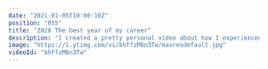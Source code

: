 ```yaml
---
date: "2021-01-05T10:00:10Z"
position: "055"
title: "2020 The best year of my career"
description: "I created a pretty personal video about how I experienced 2020. It strangely became the best year of my career. Make sure to stick around to the end for a surprising turn of events for 2021.\n\nFollow me here:\nhttps://timbenniks.dev\nhttps://twitter.com/timbenniks\nhttps://buymeacoff.ee/timbenniks"
image: "https://i.ytimg.com/vi/bhFfzM6n3Tw/maxresdefault.jpg"
videoId: "bhFfzM6n3Tw"
---
```


